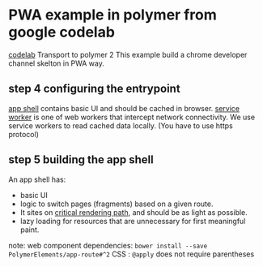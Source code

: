 # PWA example in polymer from google codelab

[codelab](https://codelabs.developers.google.com/codelabs/pwa-from-scratch)
Transport to polymer 2
This example build a chrome developer channel skelton in PWA way.

## step 4 configuring the entrypoint

[app shell](https://developers.google.com/web/fundamentals/architecture/app-shell) contains basic UI and should be cached in browser.
[service worker](https://developers.google.com/web/fundamentals/primers/service-workers) is one of web workers that intercept network connectivity. We use service workers to read cached data locally. (You have to use https protocol)

## step 5 building the app shell

An app shell has:

- basic UI
- logic to switch pages (fragments) based on a given route.
- It sites on [critical rendering path](https://developers.google.com/web/fundamentals/performance/critical-rendering-path/), and should be as light as possible.
- lazy loading for resources that are unnecessary for first meaningful paint.

note:
web component dependencies: `bower install --save PolymerElements/app-route#^2`
CSS : `@apply` does not require parentheses
